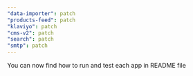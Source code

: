 ```yaml
---
"data-importer": patch
"products-feed": patch
"klaviyo": patch
"cms-v2": patch
"search": patch
"smtp": patch
---
```


You can now find how to run and test each app in README file
